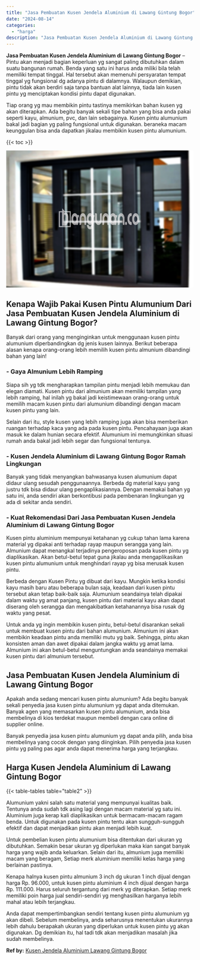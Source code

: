 ```yaml
---
title: "Jasa Pembuatan Kusen Jendela Aluminium di Lawang Gintung Bogor"
date: "2024-08-14"
categories: 
  - "harga"
description: "Jasa Pembuatan Kusen Jendela Aluminium di Lawang Gintung Bogor. Anda dapat mempertimbangkan sendiri tentang kusen pintu alumunium yg akan dibeli. Sebelum mem..."
---
```


**Jasa Pembuatan Kusen Jendela Aluminium di Lawang Gintung Bogor** – Pintu akan menjadi bagian keperluan yg sangat paling dibutuhkan dalam suatu bangunan rumah. Benda yang satu ini harus anda miliki bila telah memiliki tempat tinggal. Hal tersebut akan memenuhi persyaratan tempat tinggal yg fungsional dg adanya pintu di dalamnya. Walaupun demikian, pintu tidak akan berdiri saja tanpa bantuan alat lainnya, tiada lain kusen pintu yg menciptakan kondisi pintu dapat digunakan.

Tiap orang yg mau membikin pintu tastinya memikirkan bahan kusen yg akan diterapkan. Ada begitu banyak sekali tipe bahan yang bisa anda pakai seperti kayu, almunium, pvc, dan lain sebagainya. Kusen pintu alumunium bakal jadi bagian yg paling fungsional untuk digunakan. beraneka macam keunggulan bisa anda dapatkan jikalau membikin kusen pintu alumunium.

{{< toc >}}

![Jasa Pembuatan Kusen Jendela Aluminium di Lawang Gintung Bogor](/images/harga-kusen-jendela-alumunium-37.png)

## Kenapa Wajib Pakai Kusen Pintu Alumunium Dari Jasa Pembuatan Kusen Jendela Aluminium di Lawang Gintung Bogor?

Banyak dari orang yang menginginkan untuk menggunaan kusen pintu alumunium diperbandingkan dg jenis kusen lainnya. Berikut beberapa alasan kenapa orang-orang lebih memilih kusen pintu almunium dibandingi bahan yang lain!

### \- Gaya Almunium Lebih Ramping

Siapa sih yg tdk mengharapkan tampilan pintu menjadi lebih memukau dan elegan diamati. Kusen pintu dari almunium akan memiliki tampilan yang lebih ramping, hal inilah yg bakal jadi keistimewaan orang-orang untuk memilih macam kusen pintu dari alumunium dibandingi dengan macam kusen pintu yang lain.

Selain dari itu, style kusen yang lebih ramping juga akan bisa memberikan ruangan terhadap kaca yang ada pada kusen pintu. Pencahayaan juga akan masuk ke dalam hunian secara efektif. Alumunium ini memungkinkan situasi rumah anda bakal jadi lebih segar dan fungsional tentunya.

### \- Kusen Jendela Aluminium di Lawang Gintung Bogor Ramah Lingkungan

Banyak yang tidak menyangkan bahwasanya kusen alumunium dapat didaur ulang sesudah penggunaannya. Berbeda dg material kayu yang justru tdk bisa didaur ulang pengaplikasiannya. Dengan memakai bahan yg satu ini, anda sendiri akan berkontibusi pada pembenaran lingkungan yg ada di sekitar anda sendiri.

### \- Kuat Rekomendasi Dari Jasa Pembuatan Kusen Jendela Aluminium di Lawang Gintung Bogor

Kusen pintu aluminium mempunyai ketahanan yg cukup tahan lama karena material yg dipakai anti terhadap rayap maupun serangga yang lain. Almunium dapat menangkal terjadinya pengeroposan pada kusen pintu yg diaplikasikan. Akan betul-betul tepat guna jikalau anda mengaplikasikan kusen pintu alumunium untuk menghindari rayap yg bisa merusak kusen pintu.

Berbeda dengan Kusen Pintu yg dibuat dari kayu. Mungkin ketika kondisi kayu masih baru atau beberapa bulan saja, keadaan dari kusen pintu tersebut akan tetap baik-baik saja. Alumunium seandainya telah dipakai dalam waktu yg amat panjang, kusen pintu dari material kayu akan dapat diserang oleh serangga dan mengakibatkan ketahanannya bisa rusak dg waktu yang pesat.

Untuk anda yg ingin membikin kusen pintu, betul-betul disarankan sekali untuk membuat kusen pintu dari bahan alumunium. Almunium ini akan membikin keadaan pintu anda memiliki mutu yg baik. Sehingga, pintu akan konsisten aman dan awet dipakai dalam jangka waktu yg amat lama. Almunium ini akan betul-betul menguntungkan anda seandainya memakai kusen pintu dari almunium tersebut.

## Jasa Pembuatan Kusen Jendela Aluminium di Lawang Gintung Bogor

Apakah anda sedang mencari kusen pintu alumunium? Ada begitu banyak sekali penyedia jasa kusen pintu alumunium yg dapat anda ditemukan. Banyak agen yang memasarkan kusen pintu alumunium, anda bisa membelinya di kios terdekat maupun membeli dengan cara online di supplier online.

Banyak penyedia jasa kusen pintu alumunium yg dapat anda pilih, anda bisa membelinya yang cocok dengan yang diinginkan. Pilih penyedia jasa kusen pintu yg paling pas agar anda dapat menerima harga yang terjangkau.

## Harga Kusen Jendela Aluminium di Lawang Gintung Bogor

{{< table-tables table="table2" >}}

Alumunium yakni salah satu material yang mempunyai kualitas baik. Tentunya anda sudah tdk asing lagi dengan macam material yg satu ini. Aluminium juga kerap kali diaplikasikan untuk bermacam-macam ragam benda. Untuk digunakan pada kusen pintu tentu akan sungguh-sungguh efektif dan dapat menjadikan pintu akan menjadi lebih kuat.

Untuk pembelian kusen pintu alumunium bisa ditentukan dari ukuran yg dibutuhkan. Semakin besar ukuran yg diperlukan maka kian sangat banyak harga yang wajib anda keluarkan. Selain dari itu, almunium juga memiliki macam yang beragam, Setiap merk aluminium memiliki kelas harga yang berlainan pastinya.

Kenapa halnya kusen pintu almunium 3 inch dg ukuran 1 inch dijual dengan harga Rp. 96.000, untuk kusen pintu aluminium 4 inch dijual dengan harga Rp. 111.000. Harus seluruh tergantung dari merk yg diterapkan. Setiap merk memiliki poin harga jual sendiri-sendiri yg menghasilkan harganya lebih mahal atau lebih terjangkau.

Anda dapat mempertimbangkan sendiri tentang kusen pintu alumunium yg akan dibeli. Sebelum membelinya, anda seharusnya menentukan ukurannya lebih dahulu berapakah ukuran yang diperlukan untuk kusen pintu yg akan digunakan. Dg demikian itu, hal tadi tdk akan menjadikan masalah jika sudah membelinya.

**Ref by:** [Kusen Jendela Aluminium Lawang Gintung Bogor](https://id.wikipedia.org/wiki/Kusen)
